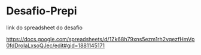 # Desafio-Prepi

link do spreadsheet do desafio

https://docs.google.com/spreadsheets/d/1Zk68h79xns5ezm1rh2vqezfHmVp0fdDroIaLxsoQJec/edit#gid=1881145171
